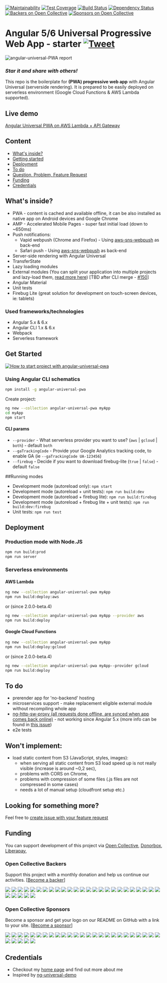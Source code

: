 [![Maintainability](https://api.codeclimate.com/v1/badges/feb1889ed8bd09672fae/maintainability)](https://codeclimate.com/github/maciejtreder/angular-universal-pwa/maintainability)
[![Test Coverage](https://api.codeclimate.com/v1/badges/feb1889ed8bd09672fae/test_coverage)](https://codeclimate.com/github/maciejtreder/angular-universal-pwa/test_coverage) 
[![Build Status](https://travis-ci.org/maciejtreder/angular-universal-pwa.png)](https://travis-ci.org/maciejtreder/angular-universal-pwa)
[![Dependency Status](https://david-dm.org/maciejtreder/angular-universal-pwa.svg)](https://david-dm.org/maciejtreder/angular-universal-pwa)
[![Backers on Open Collective](https://opencollective.com/angular-universal-pwa/backers/badge.svg)](#backers) 
[![Sponsors on Open Collective](https://opencollective.com/angular-universal-pwa/sponsors/badge.svg)](#sponsors)

# Angular 5/6 Universal Progressive Web App - starter [![Tweet](https://img.shields.io/twitter/url/http/shields.io.svg?style=social&logo=twitter)](https://twitter.com/intent/tweet?text=Check%20out%20Angular%20Universal%20PWA%20boilerplate&url=https://github.com/maciejtreder/angular-universal-pwa&via=maciejtreder&hashtags=angular,pwa,webapp,software,developers)
![angular-universal-PWA report](https://raw.github.com/maciejtreder/angular-universal-pwa/master/application/src/assets/img/lighthouse_report.png)

### _**Star it and share with others!**_
This repo is the boilerplate for **(PWA) progressive web app** with Angular Universal (serverside rendering).
It is prepared to be easily deployed on serverless environment (Google Cloud Functions & AWS Lambda supported).

## Live demo
[Angular Universal PWA on AWS Lambda + API Gateway](https://www.angular-universal-pwa.maciejtreder.com)

## Content
 - [What's inside?](#wi)
 - [Getting started](#start)
 - [Deployment](#deploy)
 - [To do](#todo)
 - [Question, Problem, Feature Request](#question)
 - [Funding](#funding)
 - [Credentials](#credentials)

## <a name="wi"></a> What's inside?
* PWA - content is cached and available offline, it can be also installed as native app on Android devices and Google Chrome
* AMP - Accelerated Mobile Pages - super fast initial load (down to ~650ms)
* Push notifications:
    * Vapid webpush (Chrome and Firefox) - Using [aws-sns-webpush](https://github.com/maciejtreder/aws-sns-webpush) as back-end
    * Safari push - Using [aws-sns-webpush](https://github.com/maciejtreder/aws-sns-webpush) as back-end
* Server-side rendering with Angular Universal
* TransferState
* Lazy loading modules
* External modules (You can split your application into multiple projects and lazy-load them, [read more here](https://github.com/maciejtreder/angular-external-module)) [TBD after CLI merge - [#150](https://github.com/maciejtreder/angular-universal-pwa/issues/150)]
* Angular Material
* Unit tests
* Firebug Lite (great solution for development on touch-screen devices, ie: tablets)

### Used frameworks/technologies
* Angular 5.x & 6.x
* Angular CLI 1.x & 6.x
* Webpack
* Serverless framework

## <a name="start"></a> Get Started
[![How to start project with angular-universal-pwa](https://img.youtube.com/vi/FPWRXSzhjug/0.jpg)](https://www.youtube.com/watch?v=FPWRXSzhjug)

### Using Angular CLI schematics

```bash
npm install -g angular-universal-pwa
```

Create project:
```bash
ng new --collection angular-universal-pwa myApp
cd myApp
npm start
```

#### CLI params
* `--provider` - What serverless provider you want to use? (`aws` | `gcloud` | `both`) - default `both`
* `--gaTrackingCode` - Provide your Google Analytics tracking code, to enable GA (ie `--gaTrackingCode UA-123456`)
* `--firebug` - Decide if you want to download firebug-lite (`true` | `false`) - default `false`

##Running modes

* Development mode (autoreload only): ```npm start```
* Development mode (autoreload + unit tests): ```npm run build:dev```
* Development mode (autoreload + firebug lite): ```npm run build:firebug```
* Development mode (autoreload + firebug lite + unit tests): ```npm run build:dev:firebug```
* Unit tests: ```npm run test```


## <a name="deploy"></a> Deployment
### Production mode with Node.JS
```sh
npm run build:prod
npm run server
```
### Serverless environments
#### AWS Lambda

```bash
ng new --collection angular-universal-pwa myApp
npm run build:deploy:aws
```
or (since 2.0.0-beta.4)
```bash
ng new --collection angular-universal-pwa myApp --provider aws
npm run build:deploy
```

#### Google Cloud Functions

```bash
ng new --collection angular-universal-pwa myApp
npm run build:deploy:gcloud
```
or (since 2.0.0-beta.4)
```bash
ng new --collection angular-universal-pwa myApp--provider gcloud 
npm run build:deploy
```

## <a name="todo"></a> To do
* prerender app for 'no-backend' hosting
* microservices support - make replacement eligible external module without recompiling whole app
* [ng-http-sw-proxy (all requests done offline, are synced when app comes back online)](https://github.com/maciejtreder/ng-http-sw-proxy) - not working since Angular 5.x (more info can be found in [this issue](https://github.com/webmaxru/pwatter/issues/2))
* e2e tests


## Won't implement:
* load static content from S3 (JavaScript, styles, images):
    * when serving all static content from S3 load speed up is not really visible (increase is around ~0,2 sec),
    * problems with CORS on Chrome,
    * problems with compression of some files (.js files are not compressed in some cases)
    * needs a lot of manual setup (cloudfront setup etc.)


## <a name="question"></a> Looking for something more?
Feel free to [create issue with your feature request](https://github.com/maciejtreder/angular-universal-pwa/issues/new)

## <a name="funding"></a> Funding

You can support development of this project via
[Open Collective](https://opencollective.com/angular-universal-pwa),
[Donorbox](https://donorbox.org/angular-universal-pwa),
[Liberapay](https://liberapay.com/maciejtreder/donate),


### Open Collective Backers

Support this project with a monthly donation and help us continue our activities. [[Become a backer](https://opencollective.com/angular-universal-pwa#backer)]

<a href="https://opencollective.com/angular-universal-pwa/backer/0/website" target="_blank"><img src="https://opencollective.com/angular-universal-pwa/backer/0/avatar.svg"></a>
<a href="https://opencollective.com/angular-universal-pwa/backer/1/website" target="_blank"><img src="https://opencollective.com/angular-universal-pwa/backer/1/avatar.svg"></a>
<a href="https://opencollective.com/angular-universal-pwa/backer/2/website" target="_blank"><img src="https://opencollective.com/angular-universal-pwa/backer/2/avatar.svg"></a>
<a href="https://opencollective.com/angular-universal-pwa/backer/3/website" target="_blank"><img src="https://opencollective.com/angular-universal-pwa/backer/3/avatar.svg"></a>
<a href="https://opencollective.com/angular-universal-pwa/backer/4/website" target="_blank"><img src="https://opencollective.com/angular-universal-pwa/backer/4/avatar.svg"></a>
<a href="https://opencollective.com/angular-universal-pwa/backer/5/website" target="_blank"><img src="https://opencollective.com/angular-universal-pwa/backer/5/avatar.svg"></a>
<a href="https://opencollective.com/angular-universal-pwa/backer/6/website" target="_blank"><img src="https://opencollective.com/angular-universal-pwa/backer/6/avatar.svg"></a>
<a href="https://opencollective.com/angular-universal-pwa/backer/7/website" target="_blank"><img src="https://opencollective.com/angular-universal-pwa/backer/7/avatar.svg"></a>
<a href="https://opencollective.com/angular-universal-pwa/backer/8/website" target="_blank"><img src="https://opencollective.com/angular-universal-pwa/backer/8/avatar.svg"></a>
<a href="https://opencollective.com/angular-universal-pwa/backer/9/website" target="_blank"><img src="https://opencollective.com/angular-universal-pwa/backer/9/avatar.svg"></a>
<a href="https://opencollective.com/angular-universal-pwa/backer/10/website" target="_blank"><img src="https://opencollective.com/angular-universal-pwa/backer/10/avatar.svg"></a>
<a href="https://opencollective.com/angular-universal-pwa/backer/11/website" target="_blank"><img src="https://opencollective.com/angular-universal-pwa/backer/11/avatar.svg"></a>
<a href="https://opencollective.com/angular-universal-pwa/backer/12/website" target="_blank"><img src="https://opencollective.com/angular-universal-pwa/backer/12/avatar.svg"></a>
<a href="https://opencollective.com/angular-universal-pwa/backer/13/website" target="_blank"><img src="https://opencollective.com/angular-universal-pwa/backer/13/avatar.svg"></a>
<a href="https://opencollective.com/angular-universal-pwa/backer/14/website" target="_blank"><img src="https://opencollective.com/angular-universal-pwa/backer/14/avatar.svg"></a>
<a href="https://opencollective.com/angular-universal-pwa/backer/15/website" target="_blank"><img src="https://opencollective.com/angular-universal-pwa/backer/15/avatar.svg"></a>
<a href="https://opencollective.com/angular-universal-pwa/backer/16/website" target="_blank"><img src="https://opencollective.com/angular-universal-pwa/backer/16/avatar.svg"></a>
<a href="https://opencollective.com/angular-universal-pwa/backer/17/website" target="_blank"><img src="https://opencollective.com/angular-universal-pwa/backer/17/avatar.svg"></a>
<a href="https://opencollective.com/angular-universal-pwa/backer/18/website" target="_blank"><img src="https://opencollective.com/angular-universal-pwa/backer/18/avatar.svg"></a>
<a href="https://opencollective.com/angular-universal-pwa/backer/19/website" target="_blank"><img src="https://opencollective.com/angular-universal-pwa/backer/19/avatar.svg"></a>
<a href="https://opencollective.com/angular-universal-pwa/backer/20/website" target="_blank"><img src="https://opencollective.com/angular-universal-pwa/backer/20/avatar.svg"></a>
<a href="https://opencollective.com/angular-universal-pwa/backer/21/website" target="_blank"><img src="https://opencollective.com/angular-universal-pwa/backer/21/avatar.svg"></a>
<a href="https://opencollective.com/angular-universal-pwa/backer/22/website" target="_blank"><img src="https://opencollective.com/angular-universal-pwa/backer/22/avatar.svg"></a>
<a href="https://opencollective.com/angular-universal-pwa/backer/23/website" target="_blank"><img src="https://opencollective.com/angular-universal-pwa/backer/23/avatar.svg"></a>
<a href="https://opencollective.com/angular-universal-pwa/backer/24/website" target="_blank"><img src="https://opencollective.com/angular-universal-pwa/backer/24/avatar.svg"></a>
<a href="https://opencollective.com/angular-universal-pwa/backer/25/website" target="_blank"><img src="https://opencollective.com/angular-universal-pwa/backer/25/avatar.svg"></a>
<a href="https://opencollective.com/angular-universal-pwa/backer/26/website" target="_blank"><img src="https://opencollective.com/angular-universal-pwa/backer/26/avatar.svg"></a>
<a href="https://opencollective.com/angular-universal-pwa/backer/27/website" target="_blank"><img src="https://opencollective.com/angular-universal-pwa/backer/27/avatar.svg"></a>
<a href="https://opencollective.com/angular-universal-pwa/backer/28/website" target="_blank"><img src="https://opencollective.com/angular-universal-pwa/backer/28/avatar.svg"></a>
<a href="https://opencollective.com/angular-universal-pwa/backer/29/website" target="_blank"><img src="https://opencollective.com/angular-universal-pwa/backer/29/avatar.svg"></a>

### Open Collective Sponsors

Become a sponsor and get your logo on our README on GitHub with a link to your site. [[Become a sponsor](https://opencollective.com/angular-universal-pwa#sponsor)]

<a href="https://opencollective.com/angular-universal-pwa/sponsor/0/website" target="_blank"><img src="https://opencollective.com/angular-universal-pwa/sponsor/0/avatar.svg"></a>
<a href="https://opencollective.com/angular-universal-pwa/sponsor/1/website" target="_blank"><img src="https://opencollective.com/angular-universal-pwa/sponsor/1/avatar.svg"></a>
<a href="https://opencollective.com/angular-universal-pwa/sponsor/2/website" target="_blank"><img src="https://opencollective.com/angular-universal-pwa/sponsor/2/avatar.svg"></a>
<a href="https://opencollective.com/angular-universal-pwa/sponsor/3/website" target="_blank"><img src="https://opencollective.com/angular-universal-pwa/sponsor/3/avatar.svg"></a>
<a href="https://opencollective.com/angular-universal-pwa/sponsor/4/website" target="_blank"><img src="https://opencollective.com/angular-universal-pwa/sponsor/4/avatar.svg"></a>
<a href="https://opencollective.com/angular-universal-pwa/sponsor/5/website" target="_blank"><img src="https://opencollective.com/angular-universal-pwa/sponsor/5/avatar.svg"></a>
<a href="https://opencollective.com/angular-universal-pwa/sponsor/6/website" target="_blank"><img src="https://opencollective.com/angular-universal-pwa/sponsor/6/avatar.svg"></a>
<a href="https://opencollective.com/angular-universal-pwa/sponsor/7/website" target="_blank"><img src="https://opencollective.com/angular-universal-pwa/sponsor/7/avatar.svg"></a>
<a href="https://opencollective.com/angular-universal-pwa/sponsor/8/website" target="_blank"><img src="https://opencollective.com/angular-universal-pwa/sponsor/8/avatar.svg"></a>
<a href="https://opencollective.com/angular-universal-pwa/sponsor/9/website" target="_blank"><img src="https://opencollective.com/angular-universal-pwa/sponsor/9/avatar.svg"></a>
<a href="https://opencollective.com/angular-universal-pwa/sponsor/10/website" target="_blank"><img src="https://opencollective.com/angular-universal-pwa/sponsor/10/avatar.svg"></a>
<a href="https://opencollective.com/angular-universal-pwa/sponsor/11/website" target="_blank"><img src="https://opencollective.com/angular-universal-pwa/sponsor/11/avatar.svg"></a>
<a href="https://opencollective.com/angular-universal-pwa/sponsor/12/website" target="_blank"><img src="https://opencollective.com/angular-universal-pwa/sponsor/12/avatar.svg"></a>
<a href="https://opencollective.com/angular-universal-pwa/sponsor/13/website" target="_blank"><img src="https://opencollective.com/angular-universal-pwa/sponsor/13/avatar.svg"></a>
<a href="https://opencollective.com/angular-universal-pwa/sponsor/14/website" target="_blank"><img src="https://opencollective.com/angular-universal-pwa/sponsor/14/avatar.svg"></a>
<a href="https://opencollective.com/angular-universal-pwa/sponsor/15/website" target="_blank"><img src="https://opencollective.com/angular-universal-pwa/sponsor/15/avatar.svg"></a>
<a href="https://opencollective.com/angular-universal-pwa/sponsor/16/website" target="_blank"><img src="https://opencollective.com/angular-universal-pwa/sponsor/16/avatar.svg"></a>
<a href="https://opencollective.com/angular-universal-pwa/sponsor/17/website" target="_blank"><img src="https://opencollective.com/angular-universal-pwa/sponsor/17/avatar.svg"></a>
<a href="https://opencollective.com/angular-universal-pwa/sponsor/18/website" target="_blank"><img src="https://opencollective.com/angular-universal-pwa/sponsor/18/avatar.svg"></a>
<a href="https://opencollective.com/angular-universal-pwa/sponsor/19/website" target="_blank"><img src="https://opencollective.com/angular-universal-pwa/sponsor/19/avatar.svg"></a>
<a href="https://opencollective.com/angular-universal-pwa/sponsor/20/website" target="_blank"><img src="https://opencollective.com/angular-universal-pwa/sponsor/20/avatar.svg"></a>
<a href="https://opencollective.com/angular-universal-pwa/sponsor/21/website" target="_blank"><img src="https://opencollective.com/angular-universal-pwa/sponsor/21/avatar.svg"></a>
<a href="https://opencollective.com/angular-universal-pwa/sponsor/22/website" target="_blank"><img src="https://opencollective.com/angular-universal-pwa/sponsor/22/avatar.svg"></a>
<a href="https://opencollective.com/angular-universal-pwa/sponsor/23/website" target="_blank"><img src="https://opencollective.com/angular-universal-pwa/sponsor/23/avatar.svg"></a>
<a href="https://opencollective.com/angular-universal-pwa/sponsor/24/website" target="_blank"><img src="https://opencollective.com/angular-universal-pwa/sponsor/24/avatar.svg"></a>
<a href="https://opencollective.com/angular-universal-pwa/sponsor/25/website" target="_blank"><img src="https://opencollective.com/angular-universal-pwa/sponsor/25/avatar.svg"></a>
<a href="https://opencollective.com/angular-universal-pwa/sponsor/26/website" target="_blank"><img src="https://opencollective.com/angular-universal-pwa/sponsor/26/avatar.svg"></a>
<a href="https://opencollective.com/angular-universal-pwa/sponsor/27/website" target="_blank"><img src="https://opencollective.com/angular-universal-pwa/sponsor/27/avatar.svg"></a>
<a href="https://opencollective.com/angular-universal-pwa/sponsor/28/website" target="_blank"><img src="https://opencollective.com/angular-universal-pwa/sponsor/28/avatar.svg"></a>
<a href="https://opencollective.com/angular-universal-pwa/sponsor/29/website" target="_blank"><img src="https://opencollective.com/angular-universal-pwa/sponsor/29/avatar.svg"></a>





## <a name="credentials"></a> Credentials
* Checkout my [home page](https://www.maciejtreder.com) and find out more about me
* Inspired by [ng-universal-demo](https://github.com/FrozenPandaz/ng-universal-demo)
